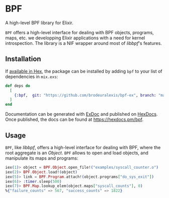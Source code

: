# BPF

A high-level BPF library for Elixir.

`BPF` offers a high-level interface for dealing with BPF objects, programs,
maps, etc. we developping Elixir applications with a need for kernel
introspection. The library is a NIF wrapper around most of *libbpf*'s features.

## Installation

If [available in Hex](https://hex.pm/docs/publish), the package can be installed
by adding `bpf` to your list of dependencies in `mix.exs`:

```elixir
def deps do
  [
    {:bpf,  git: "https://github.com/brodeuralexis/bpf-ex", branch: "master"}
  ]
end
```

Documentation can be generated with [ExDoc](https://github.com/elixir-lang/ex_doc)
and published on [HexDocs](https://hexdocs.pm). Once published, the docs can
be found at <https://hexdocs.pm/bpf>.

## Usage

`BPF`, like *libbpf*, offers a high-level interface for dealing with BPF, where
the root aggregate is an *Object*. `BPF` allows to open and load objects, and
manipulate its maps and programs:

```elixir
iex(1)> object = BPF.Object.open_file!("examples/syscall_counter.o")
iex(2)> BPF.Object.load!(object)
iex(5)> link = BPF.Program.attach!(object.programs["do_sys_exit"])
iex(6)> :timer.sleep(500)
iex(7)> BPF.Map.lookup_elem(object.maps["syscall_counts"], 0)
%{"failure_counts" => 567, "success_counts" => 1822}
```
